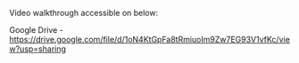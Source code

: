 Video walkthrough accessible on below:


Google Drive -https://drive.google.com/file/d/1oN4KtGpFa8tRmiuoIm9Zw7EG93V1vfKc/view?usp=sharing
